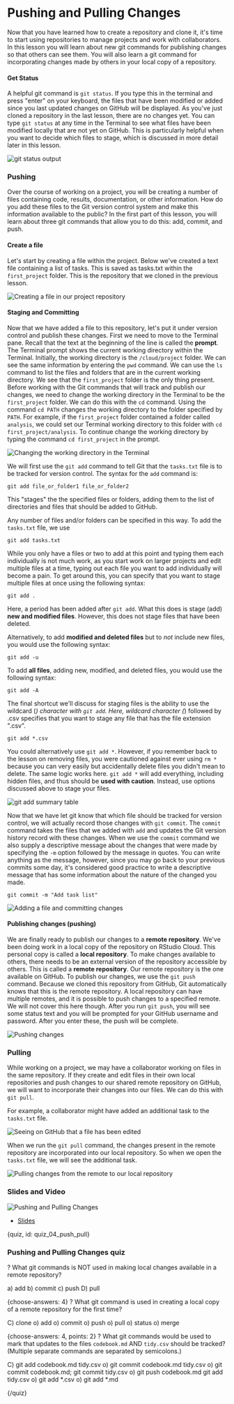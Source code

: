# Pushing and Pulling Changes

Now that you have learned how to create a repository and clone it, it's time to start using repositories to manage projects and work with collaborators. In this lesson you will learn about new git commands for publishing changes so that others can see them. You will also learn a git command for incorporating changes made by others in your local copy of a repository.

#### Get Status

A helpful git command is `git status`. If you type this in the terminal and press "enter" on your keyboard, the files that have been modified or added since you last updated changes on GitHub will be displayed. As you've just cloned a repository in the last lesson, there are no changes yet. You can type `git status` at any time in the Terminal to see what files have been modified locally that are not yet on GitHub. This is particularly helpful when you want to decide which files to stage, which is discussed in more detail later in this lesson.

![git status output](images/04_push_pull/04_githubbasics_push_pull-2.png)

### Pushing

Over the course of working on a project, you will be creating a number of files containing code, results, documentation, or other information. How do you add these files to the Git version control system and make this information available to the public? In the first part of this lesson, you will learn about three git commands that allow you to do this: add, commit, and push.

#### Create a file

Let's start by creating a file within the project. Below we've created a text file containing a list of tasks. This is saved as tasks.txt within the `first_project` folder. This is the repository that we cloned in the previous lesson.

![Creating a file in our project repository](images/04_push_pull/04_githubbasics_push_pull-3.png)


#### Staging and Committing

Now that we have added a file to this repository, let's put it under version control and publish these changes. First we need to move to the Terminal pane. Recall that the text at the beginning of the line is called the **prompt**. The Terminal prompt shows the current working directory within the Terminal. Initially, the working directory is the `/cloud/project` folder. We can see the same information by entering the `pwd` command. We can use the `ls` command to list the files and folders that are in the current working directory. We see that the `first_project` folder is the only thing present. Before working with the Git commands that will track and publish our changes, we need to change the working directory in the Terminal to be the `first_project` folder. We can do this with the `cd` command. Using the command `cd PATH` changes the working directory to the folder specified by `PATH`. For example, if the `first_project` folder contained a folder called `analysis`, we could set our Terminal working directory to this folder with `cd first_project/analysis`. To continue change the working directory by typing the command `cd first_project` in the prompt.

![Changing the working directory in the Terminal](images/04_push_pull/04_githubbasics_push_pull-4.png)

We will first use the `git add` command to tell Git that the `tasks.txt` file is to be tracked for version control. The syntax for the `add` command is:

```text
git add file_or_folder1 file_or_folder2
```

This "stages" the the specified files or folders, adding them to the list of directories and files that should be added to GitHub.  

Any number of files and/or folders can be specified in this way. To add the `tasks.txt` file, we use

```text
git add tasks.txt
```

While you only have a files or two to add at this point and typing them each individually is not much work, as you start work on larger projects and edit multiple files at a time, typing out each file you want to add individually will become a pain. To get around this, you can specify that you want to stage multiple files at once using the following syntax:

```text
git add .
```

Here, a period has been added after `git add`. What this does is stage (add) **new and modified files**. However, this does not stage files that have been deleted.

Alternatively, to add **modified and deleted files** but to *not* include new files, you would use the following syntax:

```text
git add -u
```

To add **all files**, adding new, modified, and deleted files, you would use the following syntax:

```text
git add -A
```

The final shortcut we'll discuss for staging files is the ability to use the wildcard (*) character with `git add`. Here, wildcard character (*) followed by .csv specifies that you want to stage any file that has the file extension ".csv".

```text
git add *.csv
```

You could alternatively use `git add *`. However, if you remember back to the lesson on removing files, you were cautioned against ever using `rm *` because you can very easily but accidentally delete files you didn't mean to delete. The same logic works here. `git add *` will add everything, including hidden files, and thus should be **used with caution**. Instead, use options discussed above to stage your files.

![git add summary table](images/04_push_pull/04_githubbasics_push_pull-5.png)

Now that we have let git know that which file should be tracked for version control, we will actually record those changes with `git commit`. The `commit` command takes the files that we added with `add` and updates the Git version history record with these changes. When we use the `commit` command we also supply a descriptive message about the changes that were made by specifying the `-m` option followed by the message in quotes. You can write anything as the message, however, since you may go back to your previous commits some day, it's considered good practice to write a descriptive message that has some information about the nature of the changed you made.

```text
git commit -m "Add task list"
```

![Adding a file and committing changes](images/04_push_pull/04_githubbasics_push_pull-6.png)

#### Publishing changes (pushing)

We are finally ready to publish our changes to a **remote repository**. We've been doing work in a local copy of the repository on RStudio Cloud. This personal copy is called a **local repository**. To make changes available to others, there needs to be an external version of the repository accessible by others. This is called a **remote repository**. Our remote repository is the one available on GitHub. To publish our changes, we use the `git push` command. Because we cloned this repository from GitHub, Git automatically knows that this is the remote repository. A local repository can have multiple remotes, and it is possible to push changes to a specified remote. We will not cover this here though. After you run `git push`, you will see some status text and you will be prompted for your GitHub username and password. After you enter these, the push will be complete.

![Pushing changes](images/04_push_pull/04_githubbasics_push_pull-7.png)

### Pulling

While working on a project, we may have a collaborator working on files in the same repository. If they create and edit files in their own local repositories and push changes to our shared remote repository on GitHub, we will want to incorporate their changes into our files. We can do this with `git pull`.

For example, a collaborator might have added an additional task to the `tasks.txt` file.

![Seeing on GitHub that a file has been edited](images/04_push_pull/04_githubbasics_push_pull-9.png)

When we run the `git pull` command, the changes present in the remote repository are incorporated into our local repository. So when we open the `tasks.txt` file, we will see the additional task.

![Pulling changes from the remote to our local repository](images/04_push_pull/04_githubbasics_push_pull-10.png)

### Slides and Video

![Pushing and Pulling Changes](https://www.youtube.com/watch?v=33GVL2CfLv8)

* [Slides](https://docs.google.com/presentation/d/1syZGx4saIzmiWVGZzIjqBjQaGkFXyC_Hlo5Pq-edYs8/edit?usp=sharing)


{quiz, id: quiz_04_push_pull}

### Pushing and Pulling Changes quiz

? What git commands is NOT used in making local changes available in a remote repository?

a) add
b) commit
c) push
D) pull

{choose-answers: 4}
? What git command is used in creating a local copy of a remote repository for the first time?

C) clone
o) add
o) commit
o) push
o) pull
o) status
o) merge

{choose-answers: 4, points: 2}
? What git commands would be used to mark that updates to the files `codebook.md` AND `tidy.csv` should be tracked? (Multiple separate commands are separated by semicolons.)

C) git add codebook.md tidy.csv
o) git commit codebook.md tidy.csv
o) git commit codebook.md; git commit tidy.csv
o) git push codebook.md git add tidy.csv
o) git add *.csv
o) git add *.md


{/quiz}

